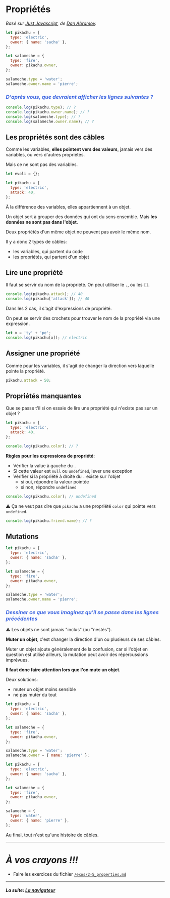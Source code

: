 # Propriétés

_Basé sur [Just Javascript](https://justjavascript.com/), de [Dan Abramov](https://twitter.com/dan_abramov)._

```js
let pikachu = {
  type: 'electric',
  owner: { name: 'sacha' },
};

let salameche = {
  type: 'fire',
  owner: pikachu.owner,
};

salameche.type = 'water';
salameche.owner.name = 'pierre';
```

### _<span style="color:royalblue">D'après vous, que devraient afficher les lignes suivantes ?</span>_

```js
console.log(pikachu.type); // ?
console.log(pikachu.owner.name); // ?
console.log(salameche.type); // ?
console.log(salameche.owner.name); // ?
```

## Les propriétés sont des câbles

Comme les variables, **elles pointent vers des valeurs**, jamais vers des variables, ou vers d'autres propriétés.

Mais ce ne sont pas des variables.

```js
let evoli = {};

let pikachu = {
  type: 'electric',
  attack: 40,
};
```

À la différence des variables, elles appartiennent à un objet.

Un objet sert à grouper des données qui ont du sens ensemble. Mais **les données ne sont pas dans l'objet**.

Deux propriétés d'un même objet ne peuvent pas avoir le même nom.

Il y a donc 2 types de câbles:

- les variables, qui partent du code
- les propriétés, qui partent d'un objet

## Lire une propriété

Il faut se servir du nom de la propriété.
On peut utiliser le `.`, ou les `[]`.

```js
console.log(pikachu.attack); // 40
console.log(pikachu['attack']); // 40
```

Dans les 2 cas, il s'agit d'expressions de propriété.

On peut se servir des crochets pour trouver le nom de la propriété via une expression.

```js
let x = 'ty' + 'pe';
console.log(pikachu[x]); // electric
```

## Assigner une propriété

Comme pour les variables, il s'agit de changer la direction vers laquelle pointe la propriété.

```js
pikachu.attack = 50;
```

## Propriétés manquantes

Que se passe t'il si on essaie de lire une propriété qui n'existe pas sur un objet ?

```js
let pikachu = {
  type: 'electric',
  attack: 40,
};

console.log(pikachu.color); // ?
```

**Règles pour les expressions de propriété:**

- Vérifier la value à gauche du `.`
- Si cette valeur est `null` ou `undefined`, lever une exception
- Vérifier si la propriété à droite du `.` existe sur l'objet
  - si oui, répondre la valeur pointée
  - si non, répondre `undefined`

```js
console.log(pikachu.color); // undefined
```

⚠ Ça ne veut pas dire que `pikachu` a une propriété `color` qui pointe vers `undefined`.

```js
console.log(pikachu.friend.name); // ?
```

## Mutations

```js
let pikachu = {
  type: 'electric',
  owner: { name: 'sacha' },
};

let salameche = {
  type: 'fire',
  owner: pikachu.owner,
};

salameche.type = 'water';
salameche.owner.name = 'pierre';
```

### _<span style="color:royalblue">Dessiner ce que vous imaginez qu'il se passe dans les lignes précédentes</span>_

⚠ Les objets ne sont jamais "inclus" (ou "nestés").

**Muter un objet**, c'est changer la direction d'un ou plusieurs de ses câbles.

Muter un objet ajoute généralement de la confusion, car si l'objet en question est utilisé ailleurs, la mutation peut avoir des répercussions imprévues.

**Il faut donc faire attention lors que l'on mute un objet.**

Deux solutions:

- muter un objet moins sensible
- ne pas muter du tout

```js
let pikachu = {
  type: 'electric',
  owner: { name: 'sacha' },
};

let salameche = {
  type: 'fire',
  owner: pikachu.owner,
};

salameche.type = 'water';
salameche.owner = { name: 'pierre' };
```

```js
let pikachu = {
  type: 'electric',
  owner: { name: 'sacha' },
};

let salameche = {
  type: 'fire',
  owner: pikachu.owner,
};

salameche = {
  type: 'water',
  owner: { name: 'pierre' },
};
```

Au final, tout n'est qu'une histoire de câbles.

---

# _**À vos crayons !!!**_

- Faire les exercices du fichier [`/exos/2-5_properties.md`](../../../exos/2-5_properties.md)

---

#### _La suite: [La navigateur](../3_browser/ReadMe.md)_
